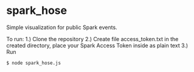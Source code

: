 spark_hose
==========
Simple visualization for public Spark events.

To run:
1.) Clone the repository
2.) Create file access_token.txt in the created directory, place your Spark Access Token inside as plain text
3.) Run 
```sh
$ node spark_hose.js
```
